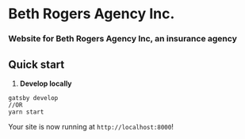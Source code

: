 # Beth Rogers Agency Inc. 
### Website for Beth Rogers Agency Inc, an insurance agency

## Quick start

1.  **Develop locally**

```shell
gatsby develop 
//OR
yarn start
```
Your site is now running at `http://localhost:8000`!


    



